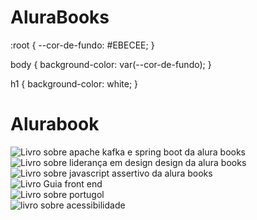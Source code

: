 <!DOCTYPE html>
<html>
    <head>
        <meta charset="UTF-8">
        <meta name="viewport" content="width=device-width, initial-scale=1.0">
        <title>AluraBooks</title>
        <link rel="stylesheet" href="styles.css">
    </head>
    <body>
        <h1>AluraBooks</h1>
    </body>
</html>
:root {
    --cor-de-fundo: #EBECEE;
}

body {
    background-color: var(--cor-de-fundo);
}

h1 {
    background-color: white;
}<!DOCTYPE html>
<html>

<head>
    <meta charset="UTF-8">
    <meta name="viewport" content="width=device-width, initial-scale=1.0">
    <title>AluraBooks</title>
    <link rel="stylesheet" href="styles.css">
    <link rel="stylesheet" href="reset.css">
</head>

<body>
    <h1>Alurabook</h1>

</body>

</html><div class="swiper-wrapper">
  <!-- Slides -->
  <div class="swiper-slide">
    <img
      src="img/Apachekafka.svg"
      alt="Livro sobre apache kafka e spring boot da alura books"
    />
  </div>
  <div class="swiper-slide">
    <img
      src="img/Liderança.svg"
      alt="Livro sobre liderança em design design da alura books"
    />
  </div>
  <div class="swiper-slide">
    <img
      src="img/Javascript.svg"
      alt="Livro sobre javascript assertivo da alura books"
    />
  </div>
  <div class="swiper-slide">
    <img src="Guia Front-end.svg" alt="Livro Guia front end" />
  </div>
  <div class="swiper-slide">
    <img src="Portugol.svg" alt="Livro sobre portugol" />
  </div>
  <div class="swiper-slide">
    <img src="Acessibilidade.svg" alt="livro sobre acessibilidade" />
  </div>
</div>
